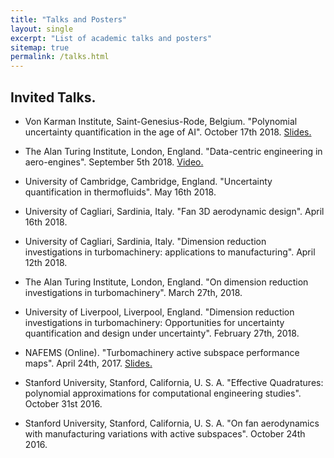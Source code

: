 ```yaml
---
title: "Talks and Posters"
layout: single
excerpt: "List of academic talks and posters"
sitemap: true
permalink: /talks.html
---
```



## Invited Talks.
- Von Karman Institute, Saint-Genesius-Rode, Belgium. "Polynomial uncertainty quantification in the age of AI". October 17th 2018. [Slides.](https://speakerdeck.com/psesh/polynomial-uncertainty-quantification-in-the-age-of-ai)

- The Alan Turing Institute, London, England. "Data-centric engineering in aero-engines". September 5th 2018. [Video.](https://www.youtube.com/watch?v=ZTzyWkdQMjg)

- University of Cambridge, Cambridge, England. "Uncertainty quantification in thermofluids". May 16th 2018.

- University of Cagliari, Sardinia, Italy. "Fan 3D aerodynamic design". April 16th 2018.

- University of Cagliari, Sardinia, Italy. "Dimension reduction investigations in turbomachinery: applications to manufacturing". April 12th 2018.

- The Alan Turing Institute, London, England. "On dimension reduction investigations in turbomachinery". March 27th, 2018.

- University of Liverpool, Liverpool, England. "Dimension reduction investigations in turbomachinery: Opportunities for uncertainty quantification and design under uncertainty". February 27th, 2018.

- NAFEMS (Online). "Turbomachinery active subspace performance maps". April 24th, 2017. [Slides.](https://www.google.com/url?sa=t&rct=j&q=&esrc=s&source=web&cd=1&cad=rja&uact=8&ved=2ahUKEwiAn8Hm55reAhUMAcAKHbUjAvYQFjAAegQIBBAC&url=https%3A%2F%2Fwww.nafems.org%2Fdownloads%2Fresource_center%2Fw_apr_17_uk_1_1.pdf%2F&usg=AOvVaw34lONUEFVMeszqcYb6uyXx)

- Stanford University, Stanford, California, U. S. A. "Effective Quadratures: polynomial approximations for computational engineering studies". October 31st 2016.

- Stanford University, Stanford, California, U. S. A. "On fan aerodynamics with manufacturing variations with active subspaces". October 24th 2016.
